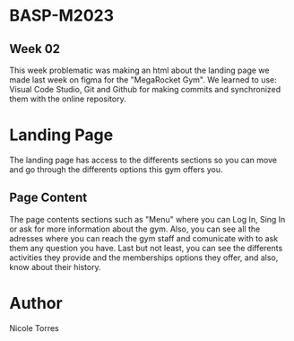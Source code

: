 # BASP-M2023
## Week 02
This week problematic was making an html about the landing page we made last week on figma for the "MegaRocket Gym". We learned to use: Visual Code Studio, Git and Github for making commits and synchronized them with the online repository. 
# Landing Page
The landing page has access to the differents sections so you can move and go through the differents options this gym offers you.
## Page Content
The page contents sections such as "Menu" where you can Log In, Sing In or ask for more information about the gym.
Also, you can see all the adresses where you can reach the gym staff and comunicate with to ask them any question you have.
Last but not least, you can see the differents activities they provide and the memberships options they offer, and also, know about their history.
# Author
Nicole Torres
